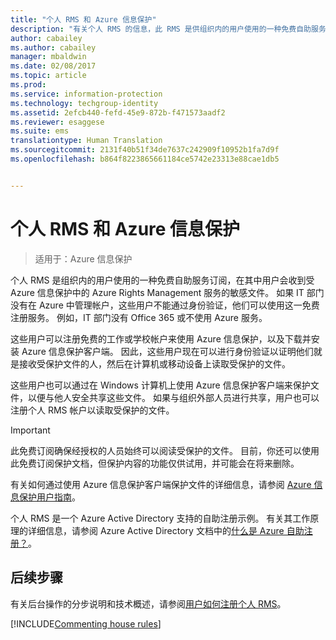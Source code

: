 ```yaml
---
title: "个人 RMS 和 Azure 信息保护"
description: "有关个人 RMS 的信息，此 RMS 是供组织内的用户使用的一种免费自助服务订阅，用户在下列情况下可以使用：用户收到了受 Azure Rights Management 服务保护的敏感文件，但这些用户无法进行身份验证，因为 IT 部门没有在 Azure 中管理他们的帐户。"
author: cabailey
ms.author: cabailey
manager: mbaldwin
ms.date: 02/08/2017
ms.topic: article
ms.prod: 
ms.service: information-protection
ms.technology: techgroup-identity
ms.assetid: 2efcb440-fefd-45e9-872b-f471573aadf2
ms.reviewer: esaggese
ms.suite: ems
translationtype: Human Translation
ms.sourcegitcommit: 2131f40b51f34de7637c242909f10952b1fa7d9f
ms.openlocfilehash: b864f8223865661184ce5742e23313e88cae1db5


---
```


# <a name="rms-for-individuals-and-azure-information-protection"></a>个人 RMS 和 Azure 信息保护

>适用于：Azure 信息保护

个人 RMS 是组织内的用户使用的一种免费自助服务订阅，在其中用户会收到受 Azure 信息保护中的 Azure Rights Management 服务的敏感文件。 如果 IT 部门没有在 Azure 中管理帐户，这些用户不能通过身份验证，他们可以使用这一免费注册服务。 例如，IT 部门没有 Office 365 或不使用 Azure 服务。

这些用户可以注册免费的工作或学校帐户来使用 Azure 信息保护，以及下载并安装 Azure 信息保护客户端。 因此，这些用户现在可以进行身份验证以证明他们就是接收受保护文件的人，然后在计算机或移动设备上读取受保护的文件。

这些用户也可以通过在 Windows 计算机上使用 Azure 信息保护客户端来保护文件，以便与他人安全共享这些文件。 如果与组织外部人员进行共享，用户也可以注册个人 RMS 帐户以读取受保护的文件。

> [!IMPORTANT]
> 此免费订阅确保经授权的人员始终可以阅读受保护的文件。 目前，你还可以使用此免费订阅保护文档，但保护内容的功能仅供试用，并可能会在将来删除。 

有关如何通过使用 Azure 信息保护客户端保护文件的详细信息，请参阅 [Azure 信息保护用户指南](../rms-client/client-user-guide.md)。

个人 RMS 是一个 Azure Active Directory 支持的自助注册示例。 有关其工作原理的详细信息，请参阅 Azure Active Directory 文档中的[什么是 Azure 自助注册？](/active-directory/active-directory-self-service-signup)。 

## <a name="next-steps"></a>后续步骤
有关后台操作的分步说明和技术概述，请参阅[用户如何注册个人 RMS](rms-for-individuals-user-sign-up.md)。 

[!INCLUDE[Commenting house rules](../includes/houserules.md)]



<!--HONumber=Feb17_HO4-->


